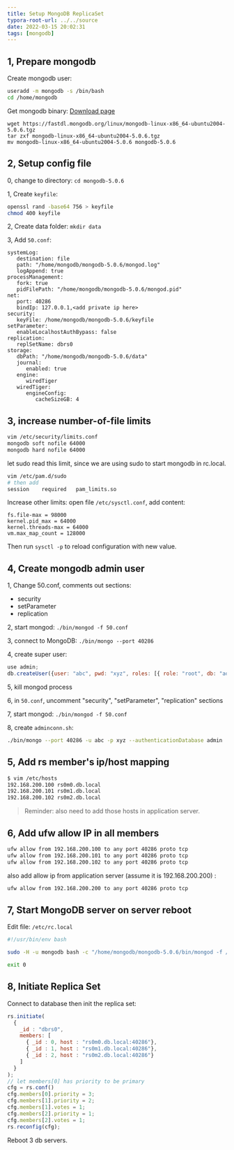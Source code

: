 ```yaml
---
title: Setup MongoDB ReplicaSet
typora-root-url: ../../source
date: 2022-03-15 20:02:31
tags: [mongodb]
---
```


## 1, Prepare mongodb

Create mongodb user:

```bash
useradd -m mongodb -s /bin/bash
cd /home/mongodb
```

Get mongodb binary: [Download page](https://www.mongodb.com/download-center/community/releases)

```
wget https://fastdl.mongodb.org/linux/mongodb-linux-x86_64-ubuntu2004-5.0.6.tgz
tar zxf mongodb-linux-x86_64-ubuntu2004-5.0.6.tgz
mv mongodb-linux-x86_64-ubuntu2004-5.0.6 mongodb-5.0.6
```



## 2, Setup config file

0, change to directory: `cd mongodb-5.0.6`

1, Create `keyfile`:

```bash
openssl rand -base64 756 > keyfile
chmod 400 keyfile
```

2, Create data folder: `mkdir data`

3, Add `50.conf`:

```
systemLog:
   destination: file
   path: "/home/mongodb/mongodb-5.0.6/mongod.log"
   logAppend: true
processManagement:
   fork: true
   pidFilePath: "/home/mongodb/mongodb-5.0.6/mongod.pid"
net:
   port: 40286
   bindIp: 127.0.0.1,<add private ip here>
security:
   keyFile: /home/mongodb/mongodb-5.0.6/keyfile
setParameter:
   enableLocalhostAuthBypass: false
replication:
   replSetName: dbrs0
storage:
   dbPath: "/home/mongodb/mongodb-5.0.6/data"
   journal:
      enabled: true
   engine:
      wiredTiger
   wiredTiger:
      engineConfig:
         cacheSizeGB: 4
```



## 3, increase number-of-file limits

```bash
vim /etc/security/limits.conf
mongodb soft nofile 64000
mongodb hard nofile 64000
```

let sudo read this limit, since we are using sudo to start mongodb in rc.local.

```bash
vim /etc/pam.d/sudo
# then add
session    required   pam_limits.so
```

Increase other limits: open file `/etc/sysctl.conf`, add content:

```
fs.file-max = 98000
kernel.pid_max = 64000
kernel.threads-max = 64000
vm.max_map_count = 128000
```

Then run `sysctl -p` to reload configuration with new value.

## 4, Create mongodb admin user

1, Change 50.conf, comments out sections:

* security
* setParameter
* replication 

2, start mongod: `./bin/mongod -f 50.conf`

3, connect to MongoDB: `./bin/mongo --port 40286`

4, create super user:

```javascript
use admin;
db.createUser({user: "abc", pwd: "xyz", roles: [{ role: "root", db: "admin"}]});
```

5, kill mongod process

6, in `50.conf`, uncomment "security", "setParameter", "replication" sections

7, start mongod: `./bin/mongod -f 50.conf`

8, create `adminconn.sh`:

```bash
./bin/mongo --port 40286 -u abc -p xyz --authenticationDatabase admin
```



## 5, Add rs member's ip/host mapping

```bash
$ vim /etc/hosts
192.168.200.100 rs0m0.db.local
192.168.200.101 rs0m1.db.local
192.168.200.102 rs0m2.db.local
```

> Reminder: also need to add those hosts in application server.



## 6, Add ufw allow IP in all members

```bash
ufw allow from 192.168.200.100 to any port 40286 proto tcp
ufw allow from 192.168.200.101 to any port 40286 proto tcp
ufw allow from 192.168.200.102 to any port 40286 proto tcp
```

also add allow ip from application server (assume it is 192.168.200.200) :

```bash
ufw allow from 192.168.200.200 to any port 40286 proto tcp
```



## 7, Start MongoDB server on server reboot

Edit file: `/etc/rc.local` 

```bash
#!/usr/bin/env bash

sudo -H -u mongodb bash -c "/home/mongodb/mongodb-5.0.6/bin/mongod -f /home/mongodb/mongodb-5.0.6/50.conf"

exit 0
```



## 8, Initiate Replica Set

Connect to database then init the replica set:

```javascript
rs.initiate(
  {
    _id : "dbrs0",
    members: [
      { _id : 0, host : "rs0m0.db.local:40286"},
      { _id : 1, host : "rs0m1.db.local:40286"},
      { _id : 2, host : "rs0m2.db.local:40286"}
    ]
  }
);
// let members[0] has priority to be primary
cfg = rs.conf()
cfg.members[0].priority = 3;
cfg.members[1].priority = 2;
cfg.members[1].votes = 1;
cfg.members[2].priority = 1;
cfg.members[2].votes = 1;
rs.reconfig(cfg);
```

Reboot 3 db servers.
